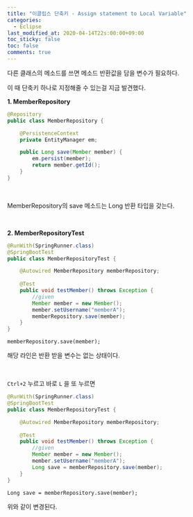 ```yaml
---
title: "이클립스 단축키 - Assign statement to Local Variable"
categories:
  - Eclipse
last_modified_at: 2020-04-14T22s:00:00+09:00
toc_sticky: false
toc: false
comments: true
---
```



다른 클래스의 메소드를 쓰면 메소드 반환값을 담을 변수가 필요하다.       

이 때 단축키 하나로 지정해줄 수 있는걸 지금 발견했다.     



**1. MemberRepository**

```java 
@Repository
public class MemberRepository {

	@PersistenceContext
	private EntityManager em;

	public Long save(Member member) {
		em.persist(member);
		return member.getId();
	}
}
```

​        

MemberRepository의 save 메소드는 Long 반환 타입을 갖는다.

​       

**2. MemberRepositoryTest**

```java
@RunWith(SpringRunner.class)
@SpringBootTest
public class MemberRepositoryTest {

	@Autowired MemberRepository memberRepository;
	
	@Test
	public void testMember() throws Exception {
		//given
		Member member = new Member();
		member.setUsername("memberA");
		memberRepository.save(member);
	}
}
```

`memberRepository.save(member);`      

해당 라인은 반환 받을 변수는 없는 상태이다.    

​    

 `Ctrl+2` 누르고 바로 `L` 을 또 누르면    

```java
@RunWith(SpringRunner.class)
@SpringBootTest
public class MemberRepositoryTest {

	@Autowired MemberRepository memberRepository;
	
	@Test
	public void testMember() throws Exception {
		//given
		Member member = new Member();
		member.setUsername("memberA");
		Long save = memberRepository.save(member);
	}
}
```

`Long save = memberRepository.save(member);`

위와 같이 변경된다.
